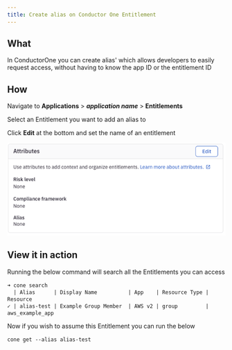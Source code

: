 ```yaml
---
title: Create alias on Conductor One Entitlement
---
```


## What

In ConductorOne you can create alias' which allows developers to easily request access, without having to know the app ID or the entitlement ID

## How

Navigate to **Applications** > **_application name_** > **Entitlements**

Select an Entitlement you want to add an alias to

Click **Edit** at the bottom and set the name of an entitlement

![Conductor one Alias ](../../../assets/conductorone-entitlement-alias.png)

## View it in action

Running the below command will search all the Entitlements you can access

```shell
➜ cone search
  | Alias      | Display Name          | App    | Resource Type | Resource
✓ | alias-test | Example Group Member  | AWS v2 | group         | aws_example_app
```

Now if you wish to assume this Entitlement you can run the below

```shell
cone get --alias alias-test
```
